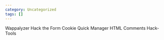 ```yaml
---
category: Uncategorized
tags: []
---
```

Wappalyzer
Hack the Form
Cookie Quick Manager
HTML Comments
Hack-Tools

